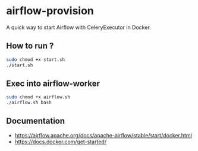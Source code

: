 # airflow-provision

A quick way to start Airflow with CeleryExecutor in Docker.

## How to run ?

```bash
sudo chmod +x start.sh
./start.sh
```

## Exec into airflow-worker

```bash
sudo chmod +x airflow.sh
./airflow.sh bash
```

## Documentation

- https://airflow.apache.org/docs/apache-airflow/stable/start/docker.html
- https://docs.docker.com/get-started/
